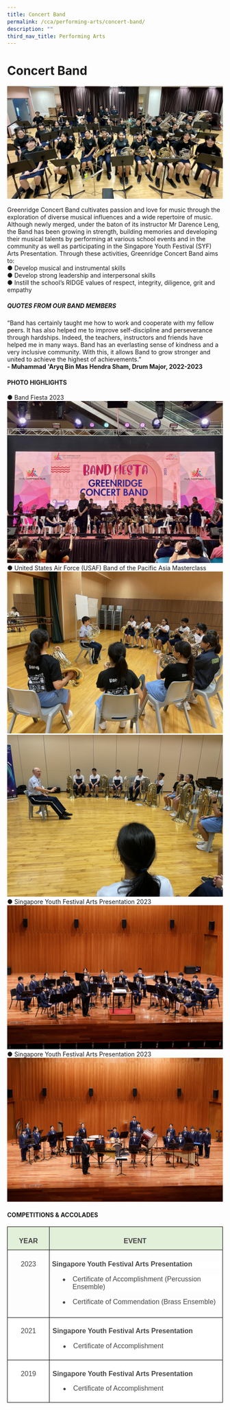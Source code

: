 ```yaml
---
title: Concert Band
permalink: /cca/performing-arts/concert-band/
description: ""
third_nav_title: Performing Arts
---
```

# Concert Band

![](/images/CONCERTBAND2023/band%2001b.jpg)

Greenridge Concert Band cultivates passion and love for music through the exploration of diverse musical influences and a wide repertoire of music.  Although newly merged, under the baton of its instructor Mr Darence Leng, the Band has been growing in strength, building memories and developing their musical talents by performing at various school events and in the community as well as participating in the Singapore Youth Festival (SYF) Arts Presentation.
Through these activities, Greenridge Concert Band aims to:<br>
●	Develop musical and instrumental skills<br>
●	Develop strong leadership and interpersonal skills<br>
●	Instill the school’s RIDGE values of respect, integrity, diligence, grit and empathy<br>

##### QUOTES FROM OUR BAND MEMBERS
“Band has certainly taught me how to work and cooperate with my fellow peers. It has also helped me to improve self-discipline and perseverance through hardships. Indeed, the teachers, instructors and friends have helped me in many ways. Band has an everlasting sense of kindness and a very inclusive community. With this, it allows Band to grow stronger and united to achieve the highest of achievements.”<br>
**-	Muhammad 'Aryq Bin Mas Hendra Sham, Drum Major, 2022-2023**<br>

#### PHOTO HIGHLIGHTS
●	Band Fiesta 2023
![](/images/CONCERTBAND2023/band%2002b.jpg)<br>
●	United States Air Force (USAF) Band of the Pacific Asia Masterclass
![](/images/CONCERTBAND2023/band%2003.JPEG)<br>
![](/images/CONCERTBAND2023/band%2004.JPEG)<br>
●	Singapore Youth Festival Arts Presentation 2023 ![](/images/CONCERTBAND2023/band%2005.jpg)<br>
●	Singapore Youth Festival Arts Presentation 2023 ![](/images/CONCERTBAND2023/band%2006.jpg)<br>
#### COMPETITIONS &amp; ACCOLADES
 <!-- /\* Font Definitions \*/ @font-face {font-family:"Cambria Math"; panose-1:2 4 5 3 5 4 6 3 2 4; mso-font-charset:0; mso-generic-font-family:roman; mso-font-pitch:variable; mso-font-signature:-536869121 1107305727 33554432 0 415 0;} @font-face {font-family:Calibri; panose-1:2 15 5 2 2 2 4 3 2 4; mso-font-charset:0; mso-generic-font-family:swiss; mso-font-pitch:variable; mso-font-signature:-469750017 -1040178053 9 0 511 0;} @font-face {font-family:"Noto Sans Symbols"; mso-font-alt:Calibri; mso-font-charset:0; mso-generic-font-family:auto; mso-font-pitch:auto; mso-font-signature:0 0 0 0 0 0;} /\* Style Definitions \*/ p.MsoNormal, li.MsoNormal, div.MsoNormal {mso-style-unhide:no; mso-style-qformat:yes; mso-style-parent:""; margin-top:0cm; margin-right:0cm; margin-bottom:8.0pt; margin-left:0cm; line-height:107%; mso-pagination:widow-orphan; font-size:11.0pt; font-family:"Calibri",sans-serif; mso-fareast-font-family:Calibri;} .MsoChpDefault {mso-style-type:export-only; mso-default-props:yes; font-family:"Calibri",sans-serif; mso-ascii-font-family:Calibri; mso-fareast-font-family:Calibri; mso-hansi-font-family:Calibri; mso-bidi-font-family:Calibri; mso-font-kerning:0pt; mso-ligatures:none;} .MsoPapDefault {mso-style-type:export-only; margin-bottom:8.0pt; line-height:107%;} @page WordSection1 {size:612.0pt 792.0pt; margin:72.0pt 72.0pt 72.0pt 72.0pt; mso-header-margin:36.0pt; mso-footer-margin:36.0pt; mso-paper-source:0;} div.WordSection1 {page:WordSection1;} /\* List Definitions \*/ @list l0 {mso-list-id:364988307; mso-list-template-ids:888160262;} @list l0:level1 {mso-level-number-format:bullet; mso-level-text:●; mso-level-tab-stop:none; mso-level-number-position:left; text-indent:-18.0pt; mso-ansi-font-size:10.0pt; mso-bidi-font-size:10.0pt; mso-ascii-font-family:"Noto Sans Symbols"; mso-fareast-font-family:"Noto Sans Symbols"; mso-hansi-font-family:"Noto Sans Symbols"; mso-bidi-font-family:"Noto Sans Symbols";} @list l0:level2 {mso-level-number-format:bullet; mso-level-text:o; mso-level-tab-stop:none; mso-level-number-position:left; text-indent:-18.0pt; mso-ansi-font-size:10.0pt; mso-bidi-font-size:10.0pt; mso-ascii-font-family:"Courier New"; mso-fareast-font-family:"Courier New"; mso-hansi-font-family:"Courier New"; mso-bidi-font-family:"Courier New";} @list l0:level3 {mso-level-number-format:bullet; mso-level-text:▪; mso-level-tab-stop:none; mso-level-number-position:left; text-indent:-18.0pt; mso-ansi-font-size:10.0pt; mso-bidi-font-size:10.0pt; mso-ascii-font-family:"Noto Sans Symbols"; mso-fareast-font-family:"Noto Sans Symbols"; mso-hansi-font-family:"Noto Sans Symbols"; mso-bidi-font-family:"Noto Sans Symbols";} @list l0:level4 {mso-level-number-format:bullet; mso-level-text:▪; mso-level-tab-stop:none; mso-level-number-position:left; text-indent:-18.0pt; mso-ansi-font-size:10.0pt; mso-bidi-font-size:10.0pt; mso-ascii-font-family:"Noto Sans Symbols"; mso-fareast-font-family:"Noto Sans Symbols"; mso-hansi-font-family:"Noto Sans Symbols"; mso-bidi-font-family:"Noto Sans Symbols";} @list l0:level5 {mso-level-number-format:bullet; mso-level-text:▪; mso-level-tab-stop:none; mso-level-number-position:left; text-indent:-18.0pt; mso-ansi-font-size:10.0pt; mso-bidi-font-size:10.0pt; mso-ascii-font-family:"Noto Sans Symbols"; mso-fareast-font-family:"Noto Sans Symbols"; mso-hansi-font-family:"Noto Sans Symbols"; mso-bidi-font-family:"Noto Sans Symbols";} @list l0:level6 {mso-level-number-format:bullet; mso-level-text:▪; mso-level-tab-stop:none; mso-level-number-position:left; text-indent:-18.0pt; mso-ansi-font-size:10.0pt; mso-bidi-font-size:10.0pt; mso-ascii-font-family:"Noto Sans Symbols"; mso-fareast-font-family:"Noto Sans Symbols"; mso-hansi-font-family:"Noto Sans Symbols"; mso-bidi-font-family:"Noto Sans Symbols";} @list l0:level7 {mso-level-number-format:bullet; mso-level-text:▪; mso-level-tab-stop:none; mso-level-number-position:left; text-indent:-18.0pt; mso-ansi-font-size:10.0pt; mso-bidi-font-size:10.0pt; mso-ascii-font-family:"Noto Sans Symbols"; mso-fareast-font-family:"Noto Sans Symbols"; mso-hansi-font-family:"Noto Sans Symbols"; mso-bidi-font-family:"Noto Sans Symbols";} @list l0:level8 {mso-level-number-format:bullet; mso-level-text:▪; mso-level-tab-stop:none; mso-level-number-position:left; text-indent:-18.0pt; mso-ansi-font-size:10.0pt; mso-bidi-font-size:10.0pt; mso-ascii-font-family:"Noto Sans Symbols"; mso-fareast-font-family:"Noto Sans Symbols"; mso-hansi-font-family:"Noto Sans Symbols"; mso-bidi-font-family:"Noto Sans Symbols";} @list l0:level9 {mso-level-number-format:bullet; mso-level-text:▪; mso-level-tab-stop:none; mso-level-number-position:left; text-indent:-18.0pt; mso-ansi-font-size:10.0pt; mso-bidi-font-size:10.0pt; mso-ascii-font-family:"Noto Sans Symbols"; mso-fareast-font-family:"Noto Sans Symbols"; mso-hansi-font-family:"Noto Sans Symbols"; mso-bidi-font-family:"Noto Sans Symbols";} @list l1 {mso-list-id:1509254385; mso-list-template-ids:-2102330898;} @list l1:level1 {mso-level-number-format:bullet; mso-level-text:●; mso-level-tab-stop:none; mso-level-number-position:left; text-indent:-18.0pt; mso-ansi-font-size:10.0pt; mso-bidi-font-size:10.0pt; mso-ascii-font-family:"Noto Sans Symbols"; mso-fareast-font-family:"Noto Sans Symbols"; mso-hansi-font-family:"Noto Sans Symbols"; mso-bidi-font-family:"Noto Sans Symbols";} @list l1:level2 {mso-level-number-format:bullet; mso-level-text:o; mso-level-tab-stop:none; mso-level-number-position:left; text-indent:-18.0pt; mso-ansi-font-size:10.0pt; mso-bidi-font-size:10.0pt; mso-ascii-font-family:"Courier New"; mso-fareast-font-family:"Courier New"; mso-hansi-font-family:"Courier New"; mso-bidi-font-family:"Courier New";} @list l1:level3 {mso-level-number-format:bullet; mso-level-text:▪; mso-level-tab-stop:none; mso-level-number-position:left; text-indent:-18.0pt; mso-ansi-font-size:10.0pt; mso-bidi-font-size:10.0pt; mso-ascii-font-family:"Noto Sans Symbols"; mso-fareast-font-family:"Noto Sans Symbols"; mso-hansi-font-family:"Noto Sans Symbols"; mso-bidi-font-family:"Noto Sans Symbols";} @list l1:level4 {mso-level-number-format:bullet; mso-level-text:▪; mso-level-tab-stop:none; mso-level-number-position:left; text-indent:-18.0pt; mso-ansi-font-size:10.0pt; mso-bidi-font-size:10.0pt; mso-ascii-font-family:"Noto Sans Symbols"; mso-fareast-font-family:"Noto Sans Symbols"; mso-hansi-font-family:"Noto Sans Symbols"; mso-bidi-font-family:"Noto Sans Symbols";} @list l1:level5 {mso-level-number-format:bullet; mso-level-text:▪; mso-level-tab-stop:none; mso-level-number-position:left; text-indent:-18.0pt; mso-ansi-font-size:10.0pt; mso-bidi-font-size:10.0pt; mso-ascii-font-family:"Noto Sans Symbols"; mso-fareast-font-family:"Noto Sans Symbols"; mso-hansi-font-family:"Noto Sans Symbols"; mso-bidi-font-family:"Noto Sans Symbols";} @list l1:level6 {mso-level-number-format:bullet; mso-level-text:▪; mso-level-tab-stop:none; mso-level-number-position:left; text-indent:-18.0pt; mso-ansi-font-size:10.0pt; mso-bidi-font-size:10.0pt; mso-ascii-font-family:"Noto Sans Symbols"; mso-fareast-font-family:"Noto Sans Symbols"; mso-hansi-font-family:"Noto Sans Symbols"; mso-bidi-font-family:"Noto Sans Symbols";} @list l1:level7 {mso-level-number-format:bullet; mso-level-text:▪; mso-level-tab-stop:none; mso-level-number-position:left; text-indent:-18.0pt; mso-ansi-font-size:10.0pt; mso-bidi-font-size:10.0pt; mso-ascii-font-family:"Noto Sans Symbols"; mso-fareast-font-family:"Noto Sans Symbols"; mso-hansi-font-family:"Noto Sans Symbols"; mso-bidi-font-family:"Noto Sans Symbols";} @list l1:level8 {mso-level-number-format:bullet; mso-level-text:▪; mso-level-tab-stop:none; mso-level-number-position:left; text-indent:-18.0pt; mso-ansi-font-size:10.0pt; mso-bidi-font-size:10.0pt; mso-ascii-font-family:"Noto Sans Symbols"; mso-fareast-font-family:"Noto Sans Symbols"; mso-hansi-font-family:"Noto Sans Symbols"; mso-bidi-font-family:"Noto Sans Symbols";} @list l1:level9 {mso-level-number-format:bullet; mso-level-text:▪; mso-level-tab-stop:none; mso-level-number-position:left; text-indent:-18.0pt; mso-ansi-font-size:10.0pt; mso-bidi-font-size:10.0pt; mso-ascii-font-family:"Noto Sans Symbols"; mso-fareast-font-family:"Noto Sans Symbols"; mso-hansi-font-family:"Noto Sans Symbols"; mso-bidi-font-family:"Noto Sans Symbols";} @list l2 {mso-list-id:1514764768; mso-list-template-ids:-1645811600;} @list l2:level1 {mso-level-number-format:bullet; mso-level-text:●; mso-level-tab-stop:none; mso-level-number-position:left; text-indent:-18.0pt; mso-ansi-font-size:10.0pt; mso-bidi-font-size:10.0pt; mso-ascii-font-family:"Noto Sans Symbols"; mso-fareast-font-family:"Noto Sans Symbols"; mso-hansi-font-family:"Noto Sans Symbols"; mso-bidi-font-family:"Noto Sans Symbols";} @list l2:level2 {mso-level-number-format:bullet; mso-level-text:o; mso-level-tab-stop:none; mso-level-number-position:left; text-indent:-18.0pt; mso-ansi-font-size:10.0pt; mso-bidi-font-size:10.0pt; mso-ascii-font-family:"Courier New"; mso-fareast-font-family:"Courier New"; mso-hansi-font-family:"Courier New"; mso-bidi-font-family:"Courier New";} @list l2:level3 {mso-level-number-format:bullet; mso-level-text:▪; mso-level-tab-stop:none; mso-level-number-position:left; text-indent:-18.0pt; mso-ansi-font-size:10.0pt; mso-bidi-font-size:10.0pt; mso-ascii-font-family:"Noto Sans Symbols"; mso-fareast-font-family:"Noto Sans Symbols"; mso-hansi-font-family:"Noto Sans Symbols"; mso-bidi-font-family:"Noto Sans Symbols";} @list l2:level4 {mso-level-number-format:bullet; mso-level-text:▪; mso-level-tab-stop:none; mso-level-number-position:left; text-indent:-18.0pt; mso-ansi-font-size:10.0pt; mso-bidi-font-size:10.0pt; mso-ascii-font-family:"Noto Sans Symbols"; mso-fareast-font-family:"Noto Sans Symbols"; mso-hansi-font-family:"Noto Sans Symbols"; mso-bidi-font-family:"Noto Sans Symbols";} @list l2:level5 {mso-level-number-format:bullet; mso-level-text:▪; mso-level-tab-stop:none; mso-level-number-position:left; text-indent:-18.0pt; mso-ansi-font-size:10.0pt; mso-bidi-font-size:10.0pt; mso-ascii-font-family:"Noto Sans Symbols"; mso-fareast-font-family:"Noto Sans Symbols"; mso-hansi-font-family:"Noto Sans Symbols"; mso-bidi-font-family:"Noto Sans Symbols";} @list l2:level6 {mso-level-number-format:bullet; mso-level-text:▪; mso-level-tab-stop:none; mso-level-number-position:left; text-indent:-18.0pt; mso-ansi-font-size:10.0pt; mso-bidi-font-size:10.0pt; mso-ascii-font-family:"Noto Sans Symbols"; mso-fareast-font-family:"Noto Sans Symbols"; mso-hansi-font-family:"Noto Sans Symbols"; mso-bidi-font-family:"Noto Sans Symbols";} @list l2:level7 {mso-level-number-format:bullet; mso-level-text:▪; mso-level-tab-stop:none; mso-level-number-position:left; text-indent:-18.0pt; mso-ansi-font-size:10.0pt; mso-bidi-font-size:10.0pt; mso-ascii-font-family:"Noto Sans Symbols"; mso-fareast-font-family:"Noto Sans Symbols"; mso-hansi-font-family:"Noto Sans Symbols"; mso-bidi-font-family:"Noto Sans Symbols";} @list l2:level8 {mso-level-number-format:bullet; mso-level-text:▪; mso-level-tab-stop:none; mso-level-number-position:left; text-indent:-18.0pt; mso-ansi-font-size:10.0pt; mso-bidi-font-size:10.0pt; mso-ascii-font-family:"Noto Sans Symbols"; mso-fareast-font-family:"Noto Sans Symbols"; mso-hansi-font-family:"Noto Sans Symbols"; mso-bidi-font-family:"Noto Sans Symbols";} @list l2:level9 {mso-level-number-format:bullet; mso-level-text:▪; mso-level-tab-stop:none; mso-level-number-position:left; text-indent:-18.0pt; mso-ansi-font-size:10.0pt; mso-bidi-font-size:10.0pt; mso-ascii-font-family:"Noto Sans Symbols"; mso-fareast-font-family:"Noto Sans Symbols"; mso-hansi-font-family:"Noto Sans Symbols"; mso-bidi-font-family:"Noto Sans Symbols";} ol {margin-bottom:0cm;} ul {margin-bottom:0cm;} -->

<table class="MsoNormalTable" border="1" cellspacing="0" cellpadding="0" width="623" style="border-collapse:collapse;mso-table-layout-alt:fixed;border:none;
 mso-border-alt:solid black .5pt;mso-yfti-tbllook:1024;mso-padding-alt:0cm 5.4pt 0cm 5.4pt;
 mso-border-insideh:.5pt solid black;mso-border-insidev:.5pt solid black"><tbody><tr style="mso-yfti-irow:0;mso-yfti-firstrow:yes;height:2.5pt"><td width="107" valign="top" style="width:80.6pt;border:solid black 1.0pt;
  mso-border-alt:solid black .5pt;background:#E2EFD9;mso-background-themecolor:
  accent6;mso-background-themetint:51;padding:8.0pt 4.0pt 8.0pt 4.0pt;
  height:2.5pt"><p class="MsoNormal" align="center" style="margin-bottom:0cm;text-align:center;
  line-height:115%"><b style="mso-bidi-font-weight:normal"><span style="font-size:12.0pt;line-height:115%;font-family:&quot;Arial&quot;,sans-serif;
  mso-fareast-font-family:Arial;color:#454545">YEAR</span></b><span style="font-size:12.0pt;line-height:115%;font-family:&quot;Arial&quot;,sans-serif;
  mso-fareast-font-family:Arial"></span></p></td><td width="515" valign="top" style="width:386.6pt;border:solid black 1.0pt;
  border-left:none;mso-border-left-alt:solid black .5pt;mso-border-alt:solid black .5pt;
  background:#E2EFD9;mso-background-themecolor:accent6;mso-background-themetint:
  51;padding:8.0pt 4.0pt 8.0pt 4.0pt;height:2.5pt"><p class="MsoNormal" align="center" style="margin-bottom:0cm;text-align:center;
  line-height:115%"><b style="mso-bidi-font-weight:normal"><span style="font-size:12.0pt;line-height:115%;font-family:&quot;Arial&quot;,sans-serif;
  mso-fareast-font-family:Arial;color:#454545">EVENT&nbsp;</span></b><span style="font-size:12.0pt;line-height:115%;font-family:&quot;Arial&quot;,sans-serif;
  mso-fareast-font-family:Arial"></span></p></td></tr><tr style="mso-yfti-irow:1;height:99.55pt"><td width="107" valign="top" style="width:80.6pt;border:solid black 1.0pt;
  border-top:none;mso-border-top-alt:solid black .5pt;mso-border-alt:solid black .5pt;
  padding:8.0pt 4.0pt 8.0pt 4.0pt;height:99.55pt"><p class="MsoNormal" align="center" style="margin-top:10.0pt;margin-right:0cm;
  margin-bottom:0cm;margin-left:0cm;text-align:center;line-height:115%"><span style="font-size:12.0pt;line-height:115%;font-family:&quot;Arial&quot;,sans-serif;
  mso-fareast-font-family:Arial;color:#454545">2023</span><span style="font-size:12.0pt;line-height:115%;font-family:&quot;Arial&quot;,sans-serif;
  mso-fareast-font-family:Arial"></span></p></td><td width="515" valign="top" style="width:386.6pt;border-top:none;border-left:
  none;border-bottom:solid black 1.0pt;border-right:solid black 1.0pt;
  mso-border-top-alt:solid black .5pt;mso-border-left-alt:solid black .5pt;
  mso-border-alt:solid black .5pt;padding:8.0pt 4.0pt 8.0pt 4.0pt;height:99.55pt"><p class="MsoNormal" style="margin-top:10.0pt;margin-right:0cm;margin-bottom:
  12.0pt;margin-left:0cm;line-height:115%;background:white"><b style="mso-bidi-font-weight:normal"><span style="font-size:12.0pt;line-height:
  115%;font-family:&quot;Arial&quot;,sans-serif;mso-fareast-font-family:Arial;color:#484848">Singapore Youth Festival Arts Presentation</span></b><span style="font-size:12.0pt;
  line-height:115%;font-family:&quot;Arial&quot;,sans-serif;mso-fareast-font-family:Arial"></span></p><p class="MsoNormal" style="margin-top:10.0pt;margin-right:0cm;margin-bottom:
  12.0pt;margin-left:36.0pt;text-indent:-18.0pt;line-height:115%;mso-list:l2 level1 lfo1;
  background:white"><span style="font-size:10.0pt;
  line-height:115%;font-family:&quot;Noto Sans Symbols&quot;;mso-fareast-font-family:
  &quot;Noto Sans Symbols&quot;;mso-bidi-font-family:&quot;Noto Sans Symbols&quot;;color:#484848"><span style="mso-list:Ignore">●<span style="font:7.0pt &quot;Times New Roman&quot;">&nbsp;&nbsp;&nbsp;&nbsp;&nbsp;&nbsp; </span></span></span><span style="font-size:12.0pt;line-height:
  115%;font-family:&quot;Arial&quot;,sans-serif;mso-fareast-font-family:Arial;color:#484848">Certificate of Accomplishment (Percussion Ensemble)</span></p><p class="MsoNormal" style="margin-top:10.0pt;margin-right:0cm;margin-bottom:
  12.0pt;margin-left:36.0pt;text-indent:-18.0pt;line-height:115%;mso-list:l2 level1 lfo1;
  background:white"><span style="font-size:10.0pt;
  line-height:115%;font-family:&quot;Noto Sans Symbols&quot;;mso-fareast-font-family:
  &quot;Noto Sans Symbols&quot;;mso-bidi-font-family:&quot;Noto Sans Symbols&quot;;color:#484848"><span style="mso-list:Ignore">●<span style="font:7.0pt &quot;Times New Roman&quot;">&nbsp;&nbsp;&nbsp;&nbsp;&nbsp;&nbsp; </span></span></span><span style="font-size:12.0pt;line-height:
  115%;font-family:&quot;Arial&quot;,sans-serif;mso-fareast-font-family:Arial;color:#484848">Certificate of Commendation (Brass Ensemble)</span></p></td></tr><tr style="mso-yfti-irow:2;height:62.25pt"><td width="107" valign="top" style="width:80.6pt;border:solid black 1.0pt;
  border-top:none;mso-border-top-alt:solid black .5pt;mso-border-alt:solid black .5pt;
  background:white;padding:5.0pt 5.0pt 5.0pt 5.0pt;height:62.25pt"><p class="MsoNormal" align="center" style="margin-top:12.0pt;margin-right:0cm;
  margin-bottom:12.0pt;margin-left:0cm;text-align:center;line-height:115%;
  background:white"><span style="font-size:12.0pt;line-height:115%;font-family:
  &quot;Arial&quot;,sans-serif;mso-fareast-font-family:Arial;color:#484848">2021</span><span style="font-size:12.0pt;line-height:115%;font-family:&quot;Arial&quot;,sans-serif;
  mso-fareast-font-family:Arial"></span></p></td><td width="515" valign="top" style="width:386.6pt;border-top:none;border-left:
  none;border-bottom:solid black 1.0pt;border-right:solid black 1.0pt;
  mso-border-top-alt:solid black .5pt;mso-border-left-alt:solid black .5pt;
  mso-border-alt:solid black .5pt;background:white;padding:5.0pt 5.0pt 5.0pt 5.0pt;
  height:62.25pt"><p class="MsoNormal" style="margin-top:12.0pt;margin-right:0cm;margin-bottom:
  12.0pt;margin-left:0cm;line-height:115%;background:white"><b style="mso-bidi-font-weight:normal"><span style="font-size:12.0pt;line-height:
  115%;font-family:&quot;Arial&quot;,sans-serif;mso-fareast-font-family:Arial;color:#484848">Singapore Youth Festival Arts Presentation</span></b><span style="font-size:12.0pt;
  line-height:115%;font-family:&quot;Arial&quot;,sans-serif;mso-fareast-font-family:Arial"></span></p><p class="MsoNormal" style="margin-top:0cm;margin-right:0cm;margin-bottom:12.0pt;
  margin-left:36.0pt;text-indent:-18.0pt;line-height:115%;mso-list:l0 level1 lfo2;
  background:white"><span style="font-size:10.0pt;
  line-height:115%;font-family:&quot;Noto Sans Symbols&quot;;mso-fareast-font-family:
  &quot;Noto Sans Symbols&quot;;mso-bidi-font-family:&quot;Noto Sans Symbols&quot;;color:#484848"><span style="mso-list:Ignore">●<span style="font:7.0pt &quot;Times New Roman&quot;">&nbsp;&nbsp;&nbsp;&nbsp;&nbsp;&nbsp; </span></span></span><span style="font-size:12.0pt;line-height:
  115%;font-family:&quot;Arial&quot;,sans-serif;mso-fareast-font-family:Arial;color:#484848">Certificate of Accomplishment</span></p></td></tr><tr style="mso-yfti-irow:3;mso-yfti-lastrow:yes;height:27.75pt"><td width="107" valign="top" style="width:80.6pt;border:solid black 1.0pt;
  border-top:none;mso-border-top-alt:solid black .5pt;mso-border-alt:solid black .5pt;
  background:white;padding:5.0pt 5.0pt 5.0pt 5.0pt;height:27.75pt"><p class="MsoNormal" align="center" style="margin-top:12.0pt;margin-right:0cm;
  margin-bottom:12.0pt;margin-left:0cm;text-align:center;line-height:115%"><span style="font-size:12.0pt;line-height:115%;font-family:&quot;Arial&quot;,sans-serif;
  mso-fareast-font-family:Arial;color:#484848">2019</span><span style="font-size:12.0pt;line-height:115%;font-family:&quot;Arial&quot;,sans-serif;
  mso-fareast-font-family:Arial"></span></p></td><td width="515" valign="top" style="width:386.6pt;border-top:none;border-left:
  none;border-bottom:solid black 1.0pt;border-right:solid black 1.0pt;
  mso-border-top-alt:solid black .5pt;mso-border-left-alt:solid black .5pt;
  mso-border-alt:solid black .5pt;background:white;padding:5.0pt 5.0pt 5.0pt 5.0pt;
  height:27.75pt"><p class="MsoNormal" style="margin-top:12.0pt;margin-right:0cm;margin-bottom:
  12.0pt;margin-left:0cm;line-height:115%"><b style="mso-bidi-font-weight:normal"><span style="font-size:12.0pt;line-height:115%;font-family:&quot;Arial&quot;,sans-serif;
  mso-fareast-font-family:Arial;color:#484848">Singapore Youth Festival Arts Presentation</span></b><span style="font-size:12.0pt;line-height:115%;
  font-family:&quot;Arial&quot;,sans-serif;mso-fareast-font-family:Arial"></span></p><p class="MsoNormal" style="margin-top:0cm;margin-right:0cm;margin-bottom:12.0pt;
  margin-left:36.0pt;text-indent:-18.0pt;line-height:115%;mso-list:l1 level1 lfo3"><span style="font-size:10.0pt;line-height:115%;font-family:&quot;Noto Sans Symbols&quot;;
  mso-fareast-font-family:&quot;Noto Sans Symbols&quot;;mso-bidi-font-family:&quot;Noto Sans Symbols&quot;;
  color:#484848"><span style="mso-list:Ignore">●<span style="font:7.0pt &quot;Times New Roman&quot;">&nbsp;&nbsp;&nbsp;&nbsp;&nbsp;&nbsp; </span></span></span><span style="font-size:12.0pt;line-height:
  115%;font-family:&quot;Arial&quot;,sans-serif;mso-fareast-font-family:Arial;color:#484848">Certificate of Accomplishment</span></p></td></tr></tbody></table>